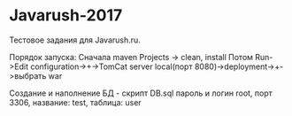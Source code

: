 # Javarush-2017

Тестовое задания для Javarush.ru.

Порядок запуска:
Сначала maven Projects -> clean, install
Потом Run->Edit configuration->+->TomCat server local(порт 8080)->deployment->+->выбрать war

Создание и наполнение БД - скрипт DB.sql
пароль и логин root, порт 3306, название: test, таблица: user